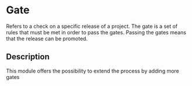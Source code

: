 # Gate

Refers to a check on a specific release of a project. The gate is a set of rules that must be met in order to pass the gates. Passing the gates means that the release can be promoted.

## Description

This module offers the possibility to extend the process by adding more gates
